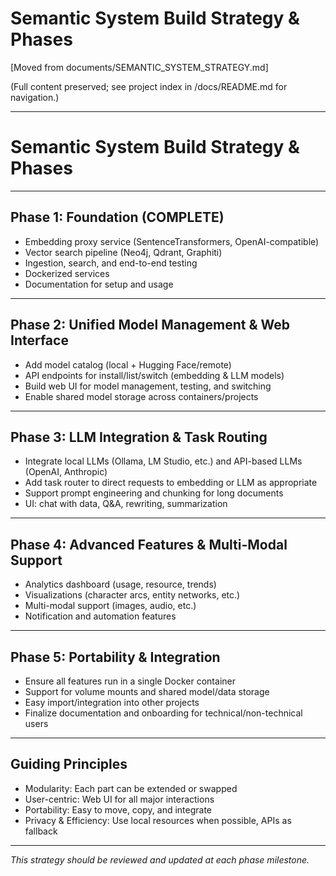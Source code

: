 # Semantic System Build Strategy & Phases

[Moved from documents/SEMANTIC_SYSTEM_STRATEGY.md]

(Full content preserved; see project index in /docs/README.md for navigation.)

---

# Semantic System Build Strategy & Phases

---

## Phase 1: Foundation (COMPLETE)
- Embedding proxy service (SentenceTransformers, OpenAI-compatible)
- Vector search pipeline (Neo4j, Qdrant, Graphiti)
- Ingestion, search, and end-to-end testing
- Dockerized services
- Documentation for setup and usage

---

## Phase 2: Unified Model Management & Web Interface
- Add model catalog (local + Hugging Face/remote)
- API endpoints for install/list/switch (embedding & LLM models)
- Build web UI for model management, testing, and switching
- Enable shared model storage across containers/projects

---

## Phase 3: LLM Integration & Task Routing
- Integrate local LLMs (Ollama, LM Studio, etc.) and API-based LLMs (OpenAI, Anthropic)
- Add task router to direct requests to embedding or LLM as appropriate
- Support prompt engineering and chunking for long documents
- UI: chat with data, Q&A, rewriting, summarization

---

## Phase 4: Advanced Features & Multi-Modal Support
- Analytics dashboard (usage, resource, trends)
- Visualizations (character arcs, entity networks, etc.)
- Multi-modal support (images, audio, etc.)
- Notification and automation features

---

## Phase 5: Portability & Integration
- Ensure all features run in a single Docker container
- Support for volume mounts and shared model/data storage
- Easy import/integration into other projects
- Finalize documentation and onboarding for technical/non-technical users

---

## Guiding Principles
- Modularity: Each part can be extended or swapped
- User-centric: Web UI for all major interactions
- Portability: Easy to move, copy, and integrate
- Privacy & Efficiency: Use local resources when possible, APIs as fallback

---

*This strategy should be reviewed and updated at each phase milestone.*
